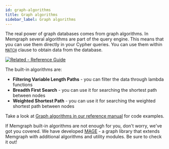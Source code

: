 ```yaml
---
id: graph-algorithms
title: Graph algorithms
sidebar_label: Graph algorithms
---
```


The real power of graph databases comes from graph algorithms. In Memgraph
several algorithms are part of the query engine. This means that you can use
them directly in your Cypher queries. You can use them within
[`MATCH`](clauses/match.md) clause to obtain data from the database.

[![Related - Reference
Guide](https://img.shields.io/static/v1?label=Related&message=Reference%20Guide&color=yellow&style=for-the-badge)](/docs/memgraph/reference-guide/graph-algorithms)

The built-in algorithms are:

- **Filtering Variable Length Paths** - you can filter the data through lambda
  functions
- **Breadth First Search** - you can use it for searching the shortest path
  between nodes
- **Weighted Shortest Path** - you can use it for searching the weighted
  shortest path between nodes

Take a look at [Graph algorithms in our reference
manual](/docs/memgraph/reference-guide/graph-algorithms) for code examples. 

If Memgraph built-in algorithms are not enough for you, don't worry, we've got
you covered. We have developed [MAGE](/mage) - a graph library that extends
Memgraph with additional algorithms and utility modules. Be sure to check it
out!